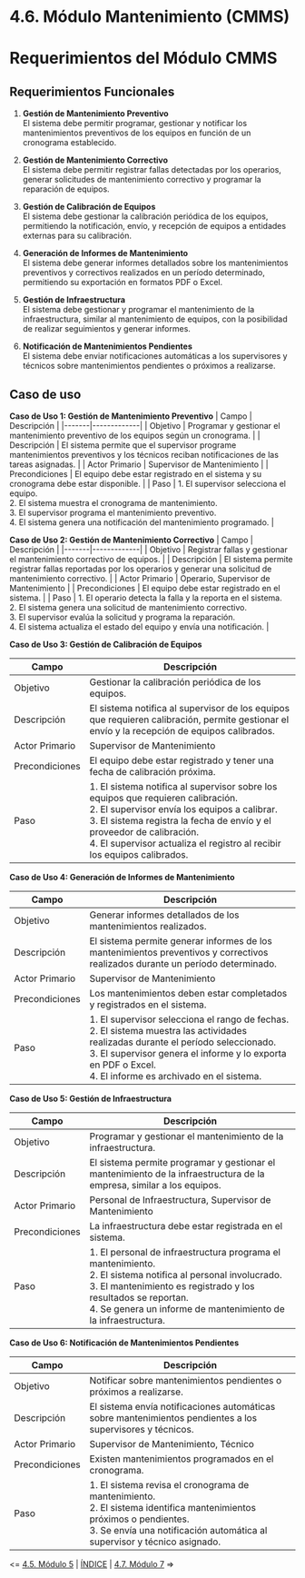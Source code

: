 # 4.6. Módulo Mantenimiento (CMMS)

# Requerimientos del Módulo CMMS

## Requerimientos Funcionales

1. **Gestión de Mantenimiento Preventivo**\
El sistema debe permitir programar, gestionar y notificar los mantenimientos preventivos de los equipos en función de un cronograma establecido.

2. **Gestión de Mantenimiento Correctivo**\
El sistema debe permitir registrar fallas detectadas por los operarios, generar solicitudes de mantenimiento correctivo y programar la reparación de equipos.

3. **Gestión de Calibración de Equipos**\
El sistema debe gestionar la calibración periódica de los equipos, permitiendo la notificación, envío, y recepción de equipos a entidades externas para su calibración.

4. **Generación de Informes de Mantenimiento**\
El sistema debe generar informes detallados sobre los mantenimientos preventivos y correctivos realizados en un período determinado, permitiendo su exportación en formatos PDF o Excel.

5. **Gestión de Infraestructura**\
El sistema debe gestionar y programar el mantenimiento de la infraestructura, similar al mantenimiento de equipos, con la posibilidad de realizar seguimientos y generar informes.

6. **Notificación de Mantenimientos Pendientes**\
El sistema debe enviar notificaciones automáticas a los supervisores y técnicos sobre mantenimientos pendientes o próximos a realizarse.

## Caso de uso
**Caso de Uso 1: Gestión de Mantenimiento Preventivo**
| Campo | Descripción |
|-------|-------------|
| Objetivo | Programar y gestionar el mantenimiento preventivo de los equipos según un cronograma. |
| Descripción | El sistema permite que el supervisor programe mantenimientos preventivos y los técnicos reciban notificaciones de las tareas asignadas. |
| Actor Primario | Supervisor de Mantenimiento |
| Precondiciones | El equipo debe estar registrado en el sistema y su cronograma debe estar disponible. |
| Paso | 1. El supervisor selecciona el equipo. <br> 2. El sistema muestra el cronograma de mantenimiento. <br> 3. El supervisor programa el mantenimiento preventivo. <br> 4. El sistema genera una notificación del mantenimiento programado. |

**Caso de Uso 2: Gestión de Mantenimiento Correctivo**
| Campo | Descripción |
|-------|-------------|
| Objetivo | Registrar fallas y gestionar el mantenimiento correctivo de equipos. |
| Descripción | El sistema permite registrar fallas reportadas por los operarios y generar una solicitud de mantenimiento correctivo. |
| Actor Primario | Operario, Supervisor de Mantenimiento |
| Precondiciones | El equipo debe estar registrado en el sistema. |
| Paso | 1. El operario detecta la falla y la reporta en el sistema. <br> 2. El sistema genera una solicitud de mantenimiento correctivo. <br> 3. El supervisor evalúa la solicitud y programa la reparación. <br> 4. El sistema actualiza el estado del equipo y envía una notificación. |

**Caso de Uso 3: Gestión de Calibración de Equipos**

| Campo | Descripción |
|-------|-------------|
| Objetivo | Gestionar la calibración periódica de los equipos. |
| Descripción | El sistema notifica al supervisor de los equipos que requieren calibración, permite gestionar el envío y la recepción de equipos calibrados. |
| Actor Primario | Supervisor de Mantenimiento |
| Precondiciones | El equipo debe estar registrado y tener una fecha de calibración próxima. |
| Paso | 1. El sistema notifica al supervisor sobre los equipos que requieren calibración. <br> 2. El supervisor envía los equipos a calibrar. <br> 3. El sistema registra la fecha de envío y el proveedor de calibración. <br> 4. El supervisor actualiza el registro al recibir los equipos calibrados. |

**Caso de Uso 4: Generación de Informes de Mantenimiento**

| Campo | Descripción |
|-------|-------------|
| Objetivo | Generar informes detallados de los mantenimientos realizados. |
| Descripción | El sistema permite generar informes de los mantenimientos preventivos y correctivos realizados durante un período determinado. |
| Actor Primario | Supervisor de Mantenimiento |
| Precondiciones | Los mantenimientos deben estar completados y registrados en el sistema. |
| Paso | 1. El supervisor selecciona el rango de fechas. <br> 2. El sistema muestra las actividades realizadas durante el período seleccionado. <br> 3. El supervisor genera el informe y lo exporta en PDF o Excel. <br> 4. El informe es archivado en el sistema. |

**Caso de Uso 5: Gestión de Infraestructura**

| Campo | Descripción |
|-------|-------------|
| Objetivo | Programar y gestionar el mantenimiento de la infraestructura. |
| Descripción | El sistema permite programar y gestionar el mantenimiento de la infraestructura de la empresa, similar a los equipos. |
| Actor Primario | Personal de Infraestructura, Supervisor de Mantenimiento |
| Precondiciones | La infraestructura debe estar registrada en el sistema. |
| Paso | 1. El personal de infraestructura programa el mantenimiento. <br> 2. El sistema notifica al personal involucrado. <br> 3. El mantenimiento es registrado y los resultados se reportan. <br> 4. Se genera un informe de mantenimiento de la infraestructura. |

**Caso de Uso 6: Notificación de Mantenimientos Pendientes**

| Campo | Descripción |
|-------|-------------|
| Objetivo | Notificar sobre mantenimientos pendientes o próximos a realizarse. |
| Descripción | El sistema envía notificaciones automáticas sobre mantenimientos pendientes a los supervisores y técnicos. |
| Actor Primario | Supervisor de Mantenimiento, Técnico |
| Precondiciones | Existen mantenimientos programados en el cronograma. |
| Paso | 1. El sistema revisa el cronograma de mantenimiento. <br> 2. El sistema identifica mantenimientos próximos o pendientes. <br> 3. Se envía una notificación automática al supervisor y técnico asignado. |

<= [4.5. Módulo 5](../4.5/4.5.md) | [ÍNDICE](../../README.md) | [4.7. Módulo 7](../4.7/4.7.md) =>